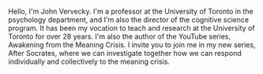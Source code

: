  Hello, I'm John Vervecky. I'm a professor at the University of Toronto in the psychology department, and I'm also the director of the cognitive science program. It has been my vocation to teach and research at the University of Toronto for over 28 years. I'm also the author of the YouTube series, Awakening from the Meaning Crisis. I invite you to join me in my new series, After Socrates, where we can investigate together how we can respond individually and collectively to the meaning crisis.